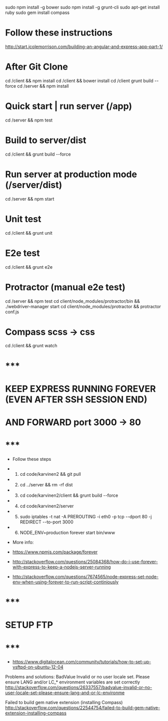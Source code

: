 sudo npm install -g bower
sudo npm install -g grunt-cli
sudo apt-get install ruby
sudo gem install compass

# Follow these instructions
http://start.jcolemorrison.com/building-an-angular-and-express-app-part-1/

# After Git Clone
cd /client && npm install
cd /client && bower install 
cd /client grunt build --force
cd /server && npm install


# Quick start | run server (/app)
 cd /server && npm test

# Build to server/dist
cd /client && grunt build --force

# Run server at production mode (/server/dist)
cd /server && npm start

# Unit test
cd /client && grunt unit

# E2e test
cd /client && grunt e2e

# Protractor (manual e2e test) 
cd /server && npm test
cd client/node_modules/protractor/bin && ./webdriver-manager start
cd client/node_modules/protractor && protractor conf.js

# Compass scss -> css
cd /client && grunt watch

# ***
# KEEP EXPRESS RUNNING FOREVER (EVEN AFTER SSH SESSION END)
# AND FORWARD port 3000 -> 80
# ***

* Follow these steps

* 1) cd code/karvinen2 && git pull
* 2) cd ../server && rm -rf dist
* 3) cd code/karvinen2/client && grunt build --force
* 4) cd code/karvinen2/server
* 5) sudo iptables -t nat -A PREROUTING -i eth0 -p tcp --dport 80 -j REDIRECT --to-port 3000
* 6) NODE_ENV=production forever start bin/www 

* More info:
* https://www.npmjs.com/package/forever
* http://stackoverflow.com/questions/25084368/how-do-i-use-forever-with-express-to-keep-a-nodejs-server-running
* http://stackoverflow.com/questions/7674565/node-express-set-node-env-when-using-forever-to-run-script-continiously

# ***
# SETUP FTP
# ***

* https://www.digitalocean.com/community/tutorials/how-to-set-up-vsftpd-on-ubuntu-12-04

Problems and solutions:
BadValue Invalid or no user locale set. Please ensure LANG and/or LC_* environment variables are set correctly
http://stackoverflow.com/questions/26337557/badvalue-invalid-or-no-user-locale-set-please-ensure-lang-and-or-lc-environme

Failed to build gem native extension (installing Compass)
http://stackoverflow.com/questions/22544754/failed-to-build-gem-native-extension-installing-compass